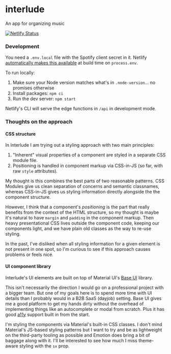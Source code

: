 # interlude

An app for organizing music

[![Netlify Status](https://api.netlify.com/api/v1/badges/4cebcf50-eb5b-4838-b867-75bbb7e9f87b/deploy-status)](https://app.netlify.com/sites/interlude-music/deploys)


### Development

You need a `.env.local` file with the Spotify client secret in it.
Netlify [automatically makes this available](https://docs.netlify.com/configure-builds/environment-variables) at build time on `process.env`.

To run locally:

1. Make sure your Node version matches what's in `.node-version`... no promises otherwise
2. Install packages: `npm ci`
3. Run the dev server: `npm start`

Netlify's CLI will serve the edge functions in `/api` in development mode.


### Thoughts on the approach

#### CSS structure

In Interlude I am trying out a styling approach with two main principles:

1. "Inherent" visual properties of a component are styled in a separate CSS module file.
2. Positioning is handled in component markup via CSS-in-JS (so far, with raw `style` attributes).

My thought is this combines the best parts of two reasonable patterns. CSS Modules give us clean separation of concerns and semantic classnames, whereas CSS-in-JS gives us styling information directly alongside the the component structure.

However, I think that a component's _positioning_ is the part that really benefits from the context of the HTML structure, so my thought is maybe it's natural to have `margin` and `padding` in the component markup. Then heavy presentational CSS lives outside the component code, keeping our components light, and we have plain old classes as the way to re-use styling.

In the past, I've disliked when all styling information for a given element is not present in one spot, so I'm curious to see if this approach causes problems or feels nice.

#### UI component library

Interlude's UI elements are built on top of Material UI's [Base UI](https://mui.com/base-ui/getting-started) library.

This isn't necessarily the direction I would go on a professional project with a bigger team. But one of my goals here is to spend more time with UI details than I probably would in a B2B SaaS (dayjob) setting. Base UI gives me a good platform to get my hands dirty without the overhead of implementing things like an autocomplete or modal from scratch. Plus it has good [a11y](https://mui.com/base-ui/getting-started/accessibility) support built in from the start.

I'm styling the components via Material's built-in CSS classes. I don't mind Material's JS-based styling patterns but I want to try and be as lightweight on the third-party tooling as possible and Emotion does bring a bit of baggage along with it. I'll be interested to see how much I miss theme-aware styling with the `sx` prop.
